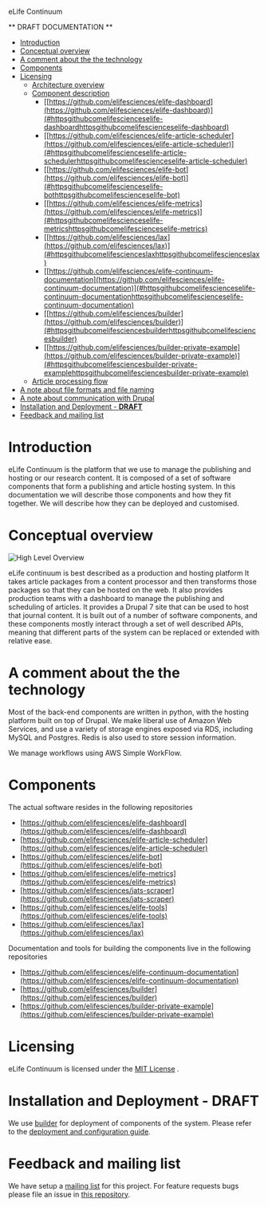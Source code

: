 eLife Continuum

** DRAFT DOCUMENTATION **

<!-- TOC depthFrom:1 depthTo:6 withLinks:1 updateOnSave:1 orderedList:0 -->

- [Introduction](#introduction)
- [Conceptual overview](#conceptual-overview)
- [A comment about the the technology](#a-comment-about-the-the-technology)
- [Components](#components)
- [Licensing](#licensing)
	- [Architecture overview](#architecture-overview)
	- [Component description](#component-description)
		- [[https://github.com/elifesciences/elife-dashboard](https://github.com/elifesciences/elife-dashboard)](#httpsgithubcomelifescienceselife-dashboardhttpsgithubcomelifescienceselife-dashboard)
		- [[https://github.com/elifesciences/elife-article-scheduler](https://github.com/elifesciences/elife-article-scheduler)](#httpsgithubcomelifescienceselife-article-schedulerhttpsgithubcomelifescienceselife-article-scheduler)
		- [[https://github.com/elifesciences/elife-bot](https://github.com/elifesciences/elife-bot)](#httpsgithubcomelifescienceselife-bothttpsgithubcomelifescienceselife-bot)
		- [[https://github.com/elifesciences/elife-metrics](https://github.com/elifesciences/elife-metrics)](#httpsgithubcomelifescienceselife-metricshttpsgithubcomelifescienceselife-metrics)
		- [[https://github.com/elifesciences/lax](https://github.com/elifesciences/lax)](#httpsgithubcomelifescienceslaxhttpsgithubcomelifescienceslax)
		- [[https://github.com/elifesciences/elife-continuum-documentation](https://github.com/elifesciences/elife-continuum-documentation)](#httpsgithubcomelifescienceselife-continuum-documentationhttpsgithubcomelifescienceselife-continuum-documentation)
		- [[https://github.com/elifesciences/builder](https://github.com/elifesciences/builder)](#httpsgithubcomelifesciencesbuilderhttpsgithubcomelifesciencesbuilder)
		- [[https://github.com/elifesciences/builder-private-example](https://github.com/elifesciences/builder-private-example)](#httpsgithubcomelifesciencesbuilder-private-examplehttpsgithubcomelifesciencesbuilder-private-example)
	- [Article processing flow](#article-processing-flow)
- [A note about file formats and file naming](#a-note-about-file-formats-and-file-naming)
- [A note about communication with Drupal](#a-note-about-communication-with-drupal)
- [Installation and Deployment - **DRAFT**](#installation-and-deployment-draft)
- [Feedback and mailing list](#feedback-and-mailing-list)

<!-- /TOC -->

# Introduction
eLife Continuum is the platform that we use to manage the publishing and hosting or our research content. It is composed of a set of software components that form a publishing and article hosting system. In this documentation we will describe those components and how they fit together. We will describe how they can be deployed and customised.

# Conceptual overview

![High Level Overview][high-level-overview]

[high-level-overview]: https://raw.githubusercontent.com/elifesciences/ppp-project/continuum-user-docs/elife-continuum-docs/high-level-overview.jpg

eLife continuum is best described as a production and hosting platform It takes article packages from a content processor and then transforms those packages so that they can be hosted on the web. It also provides production teams with a dashboard to manage the publishing and scheduling of articles. It provides a Drupal 7 site that can be used to host that journal content. It is built out of a number of software components, and these components mostly interact through a set of well described APIs, meaning that different parts of the system can be replaced or extended with relative ease.

# A comment about the the technology
Most of the back-end components are written in python, with the hosting platform built on top of Drupal. We make liberal use of Amazon Web Services, and use a variety of storage engines exposed via RDS, including MySQL and Postgres. Redis is also used to store session information.

We manage workflows using AWS Simple WorkFlow.

# Components
The actual software resides in the following repositories

* [https://github.com/elifesciences/elife-dashboard](https://github.com/elifesciences/elife-dashboard)
* [https://github.com/elifesciences/elife-article-scheduler](https://github.com/elifesciences/elife-article-scheduler)
* [https://github.com/elifesciences/elife-bot](https://github.com/elifesciences/elife-bot)
* [https://github.com/elifesciences/elife-metrics](https://github.com/elifesciences/elife-metrics)
* [https://github.com/elifesciences/jats-scraper](https://github.com/elifesciences/jats-scraper)
* [https://github.com/elifesciences/elife-tools](https://github.com/elifesciences/elife-tools)
* [https://github.com/elifesciences/lax](https://github.com/elifesciences/lax)

Documentation and tools for building the components live in the following repositories

* [https://github.com/elifesciences/elife-continuum-documentation](https://github.com/elifesciences/elife-continuum-documentation)
* [https://github.com/elifesciences/builder](https://github.com/elifesciences/builder)
* [https://github.com/elifesciences/builder-private-example](https://github.com/elifesciences/builder-private-example)

# Licensing

eLife Continuum is licensed under the [MIT License](https://github.com/elifesciences/elife-continuum-documentation/blob/master/LICENSE) .

# Installation and Deployment - **DRAFT**
We use [builder](https://github.com/elifesciences/builder) for deployment of components of the system. Please refer to the  [deployment and configuration guide](https://github.com/elifesciences/elife-continuum-documentation/blob/master/deployment-and-configuration.md).

# Feedback and mailing list

We have setup a [mailing list](https://groups.google.com/forum/#!forum/elife-continuum-list) for this project. For feature requests bugs please file an issue in [this repository](https://github.com/elifesciences/elife-continuum-documentation/issues).  
